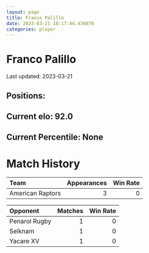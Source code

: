 ```yaml
---  
layout: page  
title: Franco Palillo  
date: 2023-03-21 18:17:44.436070  
categories: player  
---
```

# Franco Palillo


Last updated: 2023-03-21
## Positions: 

## Current elo: 92.0

## Current Percentile: None

# Match History


| Team             |   Appearances |   Win Rate |
|:-----------------|--------------:|-----------:|
| American Raptors |             3 |          0 |

| Opponent      |   Matches |   Win Rate |
|:--------------|----------:|-----------:|
| Penarol Rugby |         1 |          0 |
| Selknam       |         1 |          0 |
| Yacare XV     |         1 |          0 |